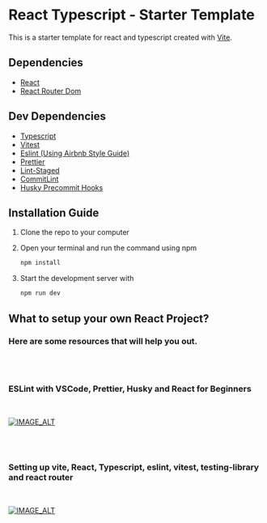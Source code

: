 # React Typescript - Starter Template

This is a starter template for react and typescript created with [Vite](https://vitejs.dev/guide/).

## Dependencies

- [React](https://reactjs.org/)
- [React Router Dom](https://reactrouter.com/en/main)

## Dev Dependencies

- [Typescript](https://www.typescriptlang.org/docs/)
- [Vitest](https://vitest.dev/guide/)
- [Eslint (Using Airbnb Style Guide)](https://eslint.org/docs/latest/user-guide/getting-started)
- [Prettier](https://prettier.io/docs/en/install.html)
- [Lint-Staged](https://www.npmjs.com/package/lint-staged)
- [CommitLint](https://commitlint.js.org/#/)
- [Husky Precommit Hooks](https://typicode.github.io/husky/#/)

## Installation Guide

1. Clone the repo to your computer

2. Open your terminal and run the command using npm

   ```bash
   npm install
   ```

3. Start the development server with

   ```bash
   npm run dev
   ```

## What to setup your own React Project?

### Here are some resources that will help you out.

<br/><br/>

### ESLint with VSCode, Prettier, Husky and React for Beginners

 <br />

[![IMAGE_ALT](https://i3.ytimg.com/vi/ZXW6Jn6or1w/maxresdefault.jpg)](https://www.youtube.com/watch?v=ZXW6Jn6or1w)

<br/><br/>

### Setting up vite, React, Typescript, eslint, vitest, testing-library and react router

<br />

[![IMAGE_ALT](https://i3.ytimg.com/vi/cchqeWY0Nak/maxresdefault.jpg)](https://www.youtube.com/watch?v=cchqeWY0Nak)
